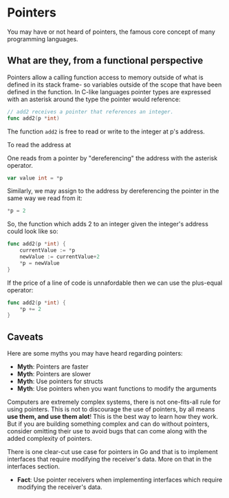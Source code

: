 # Pointers
You may have or not heard of pointers, the famous core concept of many programming languages.

## What are they, from a functional perspective
Pointers allow a calling function access to memory outside of what is defined in its stack frame- so variables outside of the scope that have been defined in the function. In C-like languages pointer types are expressed with an asterisk around the type the pointer would reference:

```go
// add2 receives a pointer that references an integer.
func add2(p *int)
```

The function `add2` is free to read or write to the integer at p's address. 

To read the address at 

One reads from a pointer by "dereferencing" the address with the asterisk operator.

```go
var value int = *p
```

Similarly, we may assign to the address by dereferencing the pointer in the same way we read from it:
```go
*p = 2
```

So, the function which adds 2 to an integer given the integer's address could look like so:

```go
func add2(p *int) {
    currentValue := *p
    newValue := currentValue+2
    *p = newValue
}
```

If the price of a line of code is unnafordable then we can use the plus-equal operator:

```go
func add2(p *int) {
    *p += 2
}
```

## Caveats

Here are some myths you may have heard regarding pointers:
- **Myth**: Pointers are faster
- **Myth**: Pointers are slower
- **Myth**: Use pointers for structs
- **Myth**: Use pointers when you want functions to modify the arguments

Computers are extremely complex systems, there is not one-fits-all rule for using pointers. This is not to discourage the use of pointers, by all means **use them, and use them alot**! This is the best way to learn how they work. But if you are building something complex and can do without pointers, consider omitting their use to avoid bugs that can come along with the added complexity of pointers.

There is one clear-cut use case for pointers in Go and that is to implement interfaces that require modifying the receiver's data. More on that in the interfaces section.
- **Fact**: Use pointer receivers when implementing interfaces which require modifying the receiver's data.